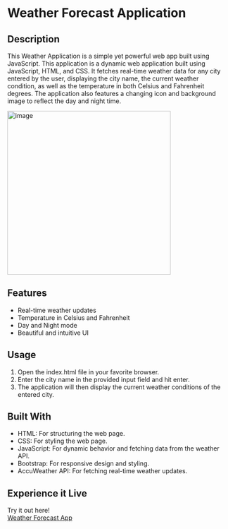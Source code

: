 # Weather Forecast Application

## Description
This Weather Application is a simple yet powerful web app built using JavaScript. This application is a dynamic web application built using JavaScript, HTML, and CSS. It fetches real-time weather data for any city entered by the user, displaying the city name, the current weather condition, as well as the temperature in both Celsius and Fahrenheit degrees. The application also features a changing icon and background image to reflect the day and night time.

<img width="371" alt="image" src="https://github.com/StevenD24/Weather-Forecast-App/assets/105379503/51c2684d-03ce-4d87-8741-15b5d6d1b5d6">

## Features
- Real-time weather updates
- Temperature in Celsius and Fahrenheit
- Day and Night mode
- Beautiful and intuitive UI

## Usage
1. Open the index.html file in your favorite browser.
2. Enter the city name in the provided input field and hit enter.
3. The application will then display the current weather conditions of the entered city.

## Built With
- HTML: For structuring the web page.
- CSS: For styling the web page.
- JavaScript: For dynamic behavior and fetching data from the weather API.
- Bootstrap: For responsive design and styling.
- AccuWeather API: For fetching real-time weather updates.

## Experience it Live
Try it out here!    
[Weather Forecast App](https://stevend24.github.io/Weather-Forecast-App/)



